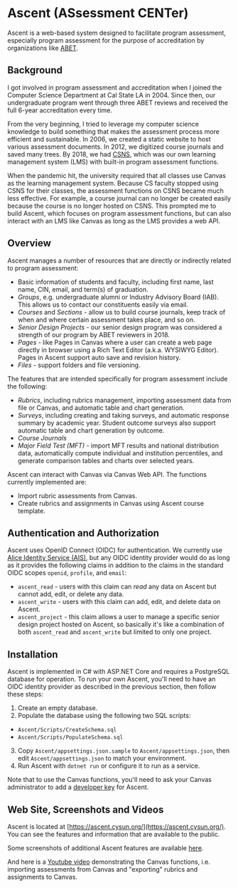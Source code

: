 # Ascent (ASsessment CENTer)

Ascent is a web-based system designed to facilitate program assessment, especially program assessment
for the purpose of accreditation by organizations like [ABET](https://www.abet.org/).

## Background

I got involved in program assessment and accreditation when I joined the Computer Science Department
at Cal State LA in 2004. Since then, our undergraduate program went through three ABET reviews and
received the full 6-year accreditation every time.

From the very beginning, I tried to leverage my computer science knowledge to build something that
makes the assessment process more efficient and sustainable. In 2006, we created a static website
to host various assessment documents. In 2012, we digitized course journals and saved many trees.
By 2018, we had [CSNS](https://github.com/cysun/csns2), which was our own learning management
system (LMS) with built-in program assessment functions.

When the pandemic hit, the university required that all classes use Canvas as the learning management
system. Because CS faculty stopped using CSNS for their classes, the assessment functions on CSNS
became much less effective. For example, a course journal can no longer be created easily because
the course is no longer hosted on CSNS. This prompted me to build Ascent, which focuses on program
assessment functions, but can also interact with an LMS like Canvas as long as the LMS provides a
web API.

## Overview

Ascent manages a number of resources that are directly or indirectly related to program assessment:

- Basic information of students and faculty, including first name, last name, CIN, email, and
  term(s) of graduation.
- *Groups*, e.g. undergraduate alumni or Industry Advisory Board (IAB). This allows us to contact
  our constituents easily via email.
- *Courses* and *Sections* - allow us to build course journals, keep track of when and where certain
  assessment takes place, and so on.
- *Senior Design Projects* - our senior design program was considered a strength of our program by
  ABET reviewers in 2018.
- *Pages* - like Pages in Canvas where a user can create a web page directly in browser using a Rich
  Text Editor (a.k.a. WYSIWYG Editor). Pages in Ascent support auto save and revision history.
- *Files* - support folders and file versioning.

The features that are intended specifically for program assessment include the following:

- *Rubrics*, including rubrics management, importing assessment data from file or Canvas, and
  automatic table and chart generation.
- *Surveys*, including creating and taking surveys, and automatic response summary by academic
  year. Student outcome surveys also support automatic table and chart generation by outcome.
- *Course Journals*
- *Major Field Test (MFT)* - import MFT results and national distribution data, automatically
  compute individual and institution percentiles, and generate comparison tables and charts over
  selected years.

Ascent can interact with Canvas via Canvas Web API. The functions currently implemented are:

- Import rubric assessments from Canvas.
- Create rubrics and assignments in Canvas using Ascent course template.

## Authentication and Authorization

Ascent uses OpenID Connect (OIDC) for authentication. We currently use [Alice Identity
Service (AIS)](https://identity.cysun.org/), but any OIDC identity provider would do as
long as it provides the following claims in addition to the claims in the standard OIDC
scopes `openid`, `profile`, and `email`:

- `ascent_read` - users with this claim can *read* any data on Ascent but cannot add,
  edit, or delete any data.
- `ascent_write` - users with this claim can add, edit, and delete data on Ascent.
- `ascent_project` - this claim allows a user to manage a specific senior design project
  hosted on Ascent, so basically it's like a combination of both `ascent_read` and
  `ascent_write` but limited to only one project.

## Installation

Ascent is implemented in C# with ASP.NET Core and requires a PostgreSQL database for operation.
To run your own Ascent, you'll need to have an OIDC identity provider as described in the
previous section, then follow these steps:

1. Create an empty database.
2. Populate the database using the following two SQL scripts:
  - `Ascent/Scripts/CreateSchema.sql`
  - `Ascent/Scripts/PopulateSchema.sql`
3. Copy `Ascent/appsettings.json.sample` to `Ascent/appsettings.json`, then edit
  `Ascent/appsettings.json` to match your environment.
4. Run Ascent with `dotnet run` or configure it to run as a service.

Note that to use the Canvas functions, you'll need to ask your Canvas administrator to add a
[developer key](https://canvas.instructure.com/doc/api/file.developer_keys.html) for Ascent.

## Web Site, Screenshots and Videos

Ascent is located at [https://ascent.cysun.org/](https://ascent.cysun.org/). You can see the
features and information that are available to the public.

Some screenshots of additional Ascent features are available
[here](https://ascent.cysun.org/folder/view/1001496).

And here is a [Youtube video](https://www.youtube.com/watch?v=1G7S_4ScdIo) demonstrating the
Canvas functions, i.e. importing assessments from Canvas and "exporting" rubrics and assignments
to Canvas.
